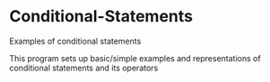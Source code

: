 # Conditional-Statements
Examples of conditional statements

This program sets up basic/simple examples and representations of conditional statements and its operators
